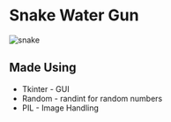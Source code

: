 # Snake Water Gun

![snake](https://user-images.githubusercontent.com/83286564/149955202-9dd5d8c1-2ab4-4973-8339-118f90dee885.jpg)

## Made Using
* Tkinter - GUI
* Random - randint for random numbers
* PIL - Image Handling
